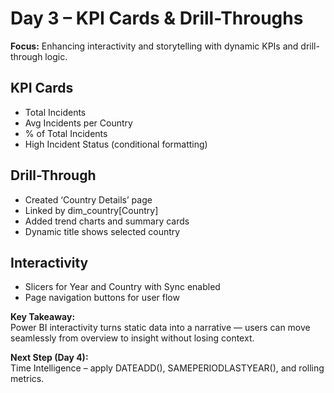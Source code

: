 # Day 3 – KPI Cards & Drill-Throughs

**Focus:** Enhancing interactivity and storytelling with dynamic KPIs and drill-through logic.

## KPI Cards
- Total Incidents
- Avg Incidents per Country
- % of Total Incidents
- High Incident Status (conditional formatting)

## Drill-Through
- Created ‘Country Details’ page
- Linked by dim_country[Country]
- Added trend charts and summary cards
- Dynamic title shows selected country

## Interactivity
- Slicers for Year and Country with Sync enabled
- Page navigation buttons for user flow

**Key Takeaway:**  
Power BI interactivity turns static data into a narrative — users can move seamlessly from overview to insight without losing context.

**Next Step (Day 4):**  
Time Intelligence – apply DATEADD(), SAMEPERIODLASTYEAR(), and rolling metrics.
